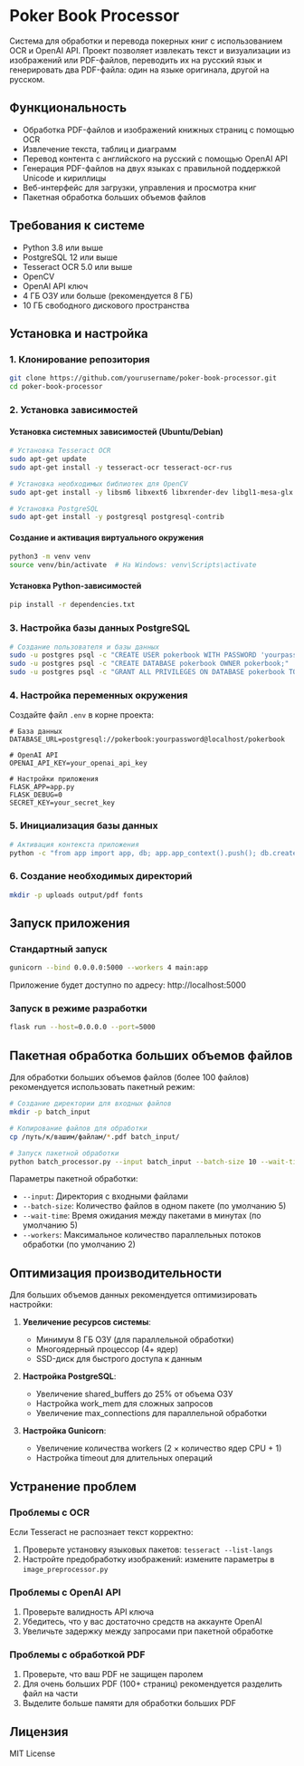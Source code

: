 # Poker Book Processor

Система для обработки и перевода покерных книг с использованием OCR и OpenAI API. Проект позволяет извлекать текст и визуализации из изображений или PDF-файлов, переводить их на русский язык и генерировать два PDF-файла: один на языке оригинала, другой на русском.

## Функциональность

- Обработка PDF-файлов и изображений книжных страниц с помощью OCR
- Извлечение текста, таблиц и диаграмм
- Перевод контента с английского на русский с помощью OpenAI API
- Генерация PDF-файлов на двух языках с правильной поддержкой Unicode и кириллицы
- Веб-интерфейс для загрузки, управления и просмотра книг
- Пакетная обработка больших объемов файлов

## Требования к системе

- Python 3.8 или выше
- PostgreSQL 12 или выше
- Tesseract OCR 5.0 или выше
- OpenCV
- OpenAI API ключ
- 4 ГБ ОЗУ или больше (рекомендуется 8 ГБ)
- 10 ГБ свободного дискового пространства

## Установка и настройка

### 1. Клонирование репозитория

```bash
git clone https://github.com/yourusername/poker-book-processor.git
cd poker-book-processor
```

### 2. Установка зависимостей

#### Установка системных зависимостей (Ubuntu/Debian)

```bash
# Установка Tesseract OCR
sudo apt-get update
sudo apt-get install -y tesseract-ocr tesseract-ocr-rus

# Установка необходимых библиотек для OpenCV
sudo apt-get install -y libsm6 libxext6 libxrender-dev libgl1-mesa-glx

# Установка PostgreSQL
sudo apt-get install -y postgresql postgresql-contrib
```

#### Создание и активация виртуального окружения

```bash
python3 -m venv venv
source venv/bin/activate  # На Windows: venv\Scripts\activate
```

#### Установка Python-зависимостей

```bash
pip install -r dependencies.txt
```

### 3. Настройка базы данных PostgreSQL

```bash
# Создание пользователя и базы данных
sudo -u postgres psql -c "CREATE USER pokerbook WITH PASSWORD 'yourpassword';"
sudo -u postgres psql -c "CREATE DATABASE pokerbook OWNER pokerbook;"
sudo -u postgres psql -c "GRANT ALL PRIVILEGES ON DATABASE pokerbook TO pokerbook;"
```

### 4. Настройка переменных окружения

Создайте файл `.env` в корне проекта:

```
# База данных
DATABASE_URL=postgresql://pokerbook:yourpassword@localhost/pokerbook

# OpenAI API
OPENAI_API_KEY=your_openai_api_key

# Настройки приложения
FLASK_APP=app.py
FLASK_DEBUG=0
SECRET_KEY=your_secret_key
```

### 5. Инициализация базы данных

```bash
# Активация контекста приложения
python -c "from app import app, db; app.app_context().push(); db.create_all()"
```

### 6. Создание необходимых директорий

```bash
mkdir -p uploads output/pdf fonts
```

## Запуск приложения

### Стандартный запуск

```bash
gunicorn --bind 0.0.0.0:5000 --workers 4 main:app
```

Приложение будет доступно по адресу: http://localhost:5000

### Запуск в режиме разработки

```bash
flask run --host=0.0.0.0 --port=5000
```

## Пакетная обработка больших объемов файлов

Для обработки больших объемов файлов (более 100 файлов) рекомендуется использовать пакетный режим:

```bash
# Создание директории для входных файлов
mkdir -p batch_input

# Копирование файлов для обработки
cp /путь/к/вашим/файлам/*.pdf batch_input/

# Запуск пакетной обработки
python batch_processor.py --input batch_input --batch-size 10 --wait-time 2 --workers 3
```

Параметры пакетной обработки:
- `--input`: Директория с входными файлами
- `--batch-size`: Количество файлов в одном пакете (по умолчанию 5)
- `--wait-time`: Время ожидания между пакетами в минутах (по умолчанию 5)
- `--workers`: Максимальное количество параллельных потоков обработки (по умолчанию 2)

## Оптимизация производительности

Для больших объемов данных рекомендуется оптимизировать настройки:

1. **Увеличение ресурсов системы**:
   - Минимум 8 ГБ ОЗУ (для параллельной обработки)
   - Многоядерный процессор (4+ ядер)
   - SSD-диск для быстрого доступа к данным

2. **Настройка PostgreSQL**:
   - Увеличение shared_buffers до 25% от объема ОЗУ
   - Настройка work_mem для сложных запросов
   - Увеличение max_connections для параллельной обработки

3. **Настройка Gunicorn**:
   - Увеличение количества workers (2 × количество ядер CPU + 1)
   - Настройка timeout для длительных операций

## Устранение проблем

### Проблемы с OCR

Если Tesseract не распознает текст корректно:

1. Проверьте установку языковых пакетов: `tesseract --list-langs`
2. Настройте предобработку изображений: измените параметры в `image_preprocessor.py`

### Проблемы с OpenAI API

1. Проверьте валидность API ключа
2. Убедитесь, что у вас достаточно средств на аккаунте OpenAI
3. Увеличьте задержку между запросами при пакетной обработке

### Проблемы с обработкой PDF

1. Проверьте, что ваш PDF не защищен паролем
2. Для очень больших PDF (100+ страниц) рекомендуется разделить файл на части
3. Выделите больше памяти для обработки больших PDF

## Лицензия

MIT License